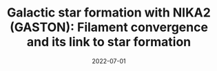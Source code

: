 ---
title: "Galactic star formation with NIKA2 (GASTON): Filament convergence and its link to star formation"
collection: "publications"
category: "co_procs"
permalink: /publications/2022EPJWC25700037P
link: https://ui.adsabs.harvard.edu/abs/2022EPJWC.25700037P/abstract
date: 2022-07-01
venue: "mm Universe @ NIKA2 - Observing the mm Universe with the NIKA2 Camera"
citation: "Lestrade, J.-F., Adam, R., Ade, P., et al. (2022), mm Universe @ NIKA2 - Observing the mm Universe with the NIKA2 Camera, 257, 00027."
---